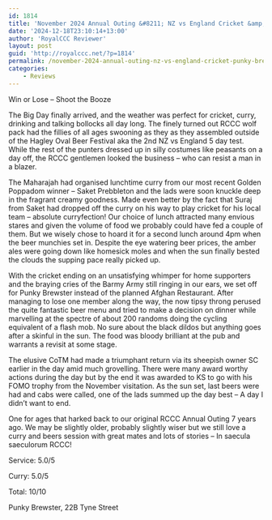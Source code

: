 ```yaml
---
id: 1814
title: 'November 2024 Annual Outing &#8211; NZ vs England Cricket &amp; Punky Brewster'
date: '2024-12-18T23:10:14+13:00'
author: 'RoyalCCC Reviewer'
layout: post
guid: 'http://royalccc.net/?p=1814'
permalink: /november-2024-annual-outing-nz-vs-england-cricket-punky-brewster/
categories:
    - Reviews
---
```


Win or Lose – Shoot the Booze

The Big Day finally arrived, and the weather was perfect for cricket, curry, drinking and talking bollocks all day long. The finely turned out RCCC wolf pack had the fillies of all ages swooning as they as they assembled outside of the Hagley Oval Beer Festival aka the 2nd NZ vs England 5 day test. While the rest of the punters dressed up in silly costumes like peasants on a day off, the RCCC gentlemen looked the business – who can resist a man in a blazer.

The Maharajah had organised lunchtime curry from our most recent Golden Poppadom winner – Saket Prebbleton and the lads were soon knuckle deep in the fragrant creamy goodness. Made even better by the fact that Suraj from Saket had dropped off the curry on his way to play cricket for his local team – absolute curryfection! Our choice of lunch attracted many envious stares and given the volume of food we probably could have fed a couple of them. But we wisely chose to hoard it for a second lunch around 4pm when the beer munchies set in. Despite the eye watering beer prices, the amber ales were going down like homesick moles and when the sun finally bested the clouds the supping pace really picked up.

With the cricket ending on an unsatisfying whimper for home supporters and the braying cries of the Barmy Army still ringing in our ears, we set off for Punky Brewster instead of the planned Afghan Restaurant. After managing to lose one member along the way, the now tipsy throng perused the quite fantastic beer menu and tried to make a decision on dinner while marvelling at the spectre of about 200 randoms doing the cycling equivalent of a flash mob. No sure about the black dildos but anything goes after a skinful in the sun. The food was bloody brilliant at the pub and warrants a revisit at some stage.

 The elusive CoTM had made a triumphant return via its sheepish owner SC earlier in the day amid much grovelling. There were many award worthy actions during the day but by the end it was awarded to KS to go with his FOMO trophy from the November visitation. As the sun set, last beers were had and cabs were called, one of the lads summed up the day best – A day I didn’t want to end.

One for ages that harked back to our original RCCC Annual Outing 7 years ago. We may be slightly older, probably slightly wiser but we still love a curry and beers session with great mates and lots of stories – In saecula saeculorum RCCC!

Service: 5.0/5

Curry: 5.0/5

Total: 10/10

Punky Brewster, 22B Tyne Street